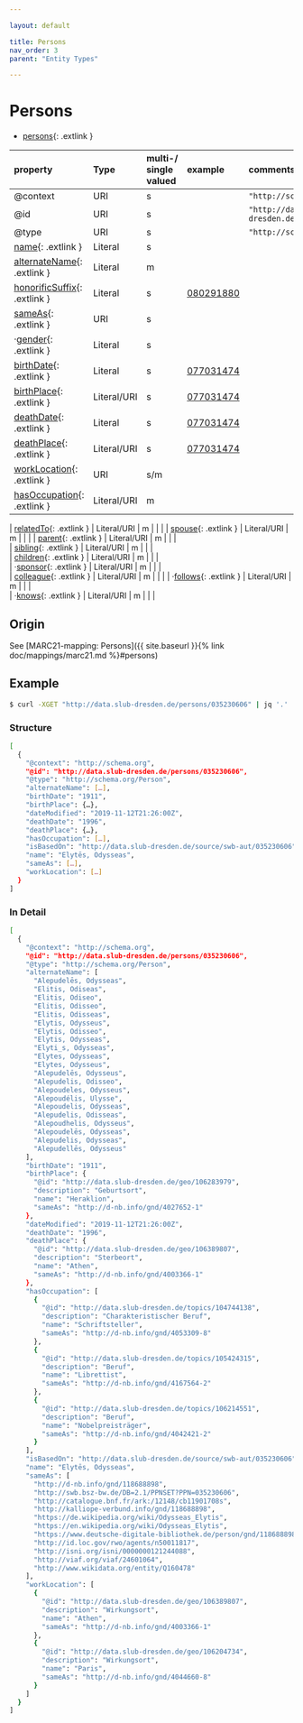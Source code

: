 ```yaml
---

layout: default

title: Persons
nav_order: 3
parent: "Entity Types"

---
```


# Persons

* [persons](https://schema.org/persons){: .extlink }

| property                                                                 | Type        | multi-/ single valued | example | comments |
|:-------------------------------------------------------------------------|:------------|:----------------------|:--------|:---------|
| @context                                                                 | URI         |  s  | | `"http://schema.org"`      |
| @id                                                                      | URI         |  s  | | `"http://data.slub-dresden.de/organizations/SWB-ID"` |
| @type                                                                    | URI         |  s  | | `"http://schema.org/Organization"` |
| [name](https://schema.org/name){: .extlink }                             | Literal     |  s  | | |
| [alternateName](https://schema.org/alternateName){: .extlink }           | Literal     |  m  | | |
| [honorificSuffix](https://schema.org/honorificSuffix){: .extlink }       | Literal     |  s  | [080291880](http://data.slub-dresden.de/persons/080291880)|  |
| [sameAs](https://schema.org/sameAs){: .extlink }                         | URI         |  s  | | |
| ·[gender](https://schema.org/gender){: .extlink }                        | Literal     |  s  | | |
| [birthDate](https://schema.org/birthDate){: .extlink }                   | Literal     |  s  | [077031474](http://data.slub-dresden.de/persons/077031474) | |
| [birthPlace](https://schema.org/birthPlace){: .extlink }                 | Literal/URI |  s  | [077031474](http://data.slub-dresden.de/persons/077031474) | |
| [deathDate](https://schema.org/deathDate){: .extlink }                   | Literal     |  s  | [077031474](http://data.slub-dresden.de/persons/077031474) | |
| [deathPlace](https://schema.org/deathPlace){: .extlink }                 | Literal/URI |  s  | [077031474](http://data.slub-dresden.de/persons/077031474) | |
| [workLocation](https://schema.org/workLocation){: .extlink }             | URI         | s/m | | |
| [hasOccupation](https://schema.org/hasOccupation){: .extlink }           | Literal/URI |  m  | | |

| [relatedTo](https://schema.org/relatedTo){: .extlink }                   | Literal/URI |  m  | | |
| [spouse](https://schema.org/spouse){: .extlink }                         | Literal/URI |  m  | | | 
| [parent](https://schema.org/parent){: .extlink }                         | Literal/URI |  m  | | |  
| [sibling](https://schema.org/sibling){: .extlink }                       | Literal/URI |  m  | | |  
| [children](https://schema.org/children){: .extlink }                     | Literal/URI |  m  | | |  
| ·[sponsor](https://schema.org/sponsor){: .extlink }                      | Literal/URI |  m  | | |  
| [colleague](https://schema.org/colleague){: .extlink }                   | Literal/URI |  m  | | |
| ·[follows](https://schema.org/follows){: .extlink }                      | Literal/URI |  m  | | |  
| ·[knows](https://schema.org/knows){: .extlink }                          | Literal/URI |  m  | | |   


## Origin
  
  See [MARC21-mapping: Persons]({{ site.baseurl }}{% link doc/mappings/marc21.md %}#persons)

## Example
```sh
$ curl -XGET "http://data.slub-dresden.de/persons/035230606" | jq '.'
```

### Structure
```sh
[
  {
    "@context": "http://schema.org",
    "@id": "http://data.slub-dresden.de/persons/035230606",
    "@type": "http://schema.org/Person",
    "alternateName": […],
    "birthDate": "1911",
    "birthPlace": {…},
    "dateModified": "2019-11-12T21:26:00Z",
    "deathDate": "1996",
    "deathPlace": {…},
    "hasOccupation": […],
    "isBasedOn": "http://data.slub-dresden.de/source/swb-aut/035230606",
    "name": "Elytēs, Odysseas",
    "sameAs": […],
    "workLocation": […]
  }
]
```

### In Detail
```sh
[
  {
    "@context": "http://schema.org",
    "@id": "http://data.slub-dresden.de/persons/035230606",
    "@type": "http://schema.org/Person",
    "alternateName": [
      "Alepudelēs, Odysseas",
      "Elitis, Odiseas",
      "Elitis, Odiseo",
      "Elitis, Odisseo",
      "Elitis, Odisseas",
      "Elytis, Odysseus",
      "Elytis, Odisseo",
      "Elytis, Odysseas",
      "Elyti̲s, Odysseas",
      "Elytes, Odysseas",
      "Elytes, Odysseus",
      "Alepudelēs, Odysseus",
      "Alepudelis, Odisseo",
      "Alepoudeles, Odysseus",
      "Alepoudélis, Ulysse",
      "Alepoudelis, Odysseas",
      "Alepudelis, Odisseas",
      "Alepoudhelis, Odysseus",
      "Alepoudelēs, Odysseas",
      "Alepudelis, Odysseas",
      "Alepudellēs, Odysseus"
    ],
    "birthDate": "1911",
    "birthPlace": {
      "@id": "http://data.slub-dresden.de/geo/106283979",
      "description": "Geburtsort",
      "name": "Heraklion",
      "sameAs": "http://d-nb.info/gnd/4027652-1"
    },
    "dateModified": "2019-11-12T21:26:00Z",
    "deathDate": "1996",
    "deathPlace": {
      "@id": "http://data.slub-dresden.de/geo/106389807",
      "description": "Sterbeort",
      "name": "Athen",
      "sameAs": "http://d-nb.info/gnd/4003366-1"
    },
    "hasOccupation": [
      {
        "@id": "http://data.slub-dresden.de/topics/104744138",
        "description": "Charakteristischer Beruf",
        "name": "Schriftsteller",
        "sameAs": "http://d-nb.info/gnd/4053309-8"
      },
      {
        "@id": "http://data.slub-dresden.de/topics/105424315",
        "description": "Beruf",
        "name": "Librettist",
        "sameAs": "http://d-nb.info/gnd/4167564-2"
      },
      {
        "@id": "http://data.slub-dresden.de/topics/106214551",
        "description": "Beruf",
        "name": "Nobelpreisträger",
        "sameAs": "http://d-nb.info/gnd/4042421-2"
      }
    ],
    "isBasedOn": "http://data.slub-dresden.de/source/swb-aut/035230606",
    "name": "Elytēs, Odysseas",
    "sameAs": [
      "http://d-nb.info/gnd/118688898",
      "http://swb.bsz-bw.de/DB=2.1/PPNSET?PPN=035230606",
      "http://catalogue.bnf.fr/ark:/12148/cb11901708s",
      "http://kalliope-verbund.info/gnd/118688898",
      "https://de.wikipedia.org/wiki/Odysseas_Elytis",
      "https://en.wikipedia.org/wiki/Odysseas_Elytis",
      "https://www.deutsche-digitale-bibliothek.de/person/gnd/118688898",
      "http://id.loc.gov/rwo/agents/n50011817",
      "http://isni.org/isni/0000000121244088",
      "http://viaf.org/viaf/24601064",
      "http://www.wikidata.org/entity/Q160478"
    ],
    "workLocation": [
      {
        "@id": "http://data.slub-dresden.de/geo/106389807",
        "description": "Wirkungsort",
        "name": "Athen",
        "sameAs": "http://d-nb.info/gnd/4003366-1"
      },
      {
        "@id": "http://data.slub-dresden.de/geo/106204734",
        "description": "Wirkungsort",
        "name": "Paris",
        "sameAs": "http://d-nb.info/gnd/4044660-8"
      }
    ]
  }
]
```

